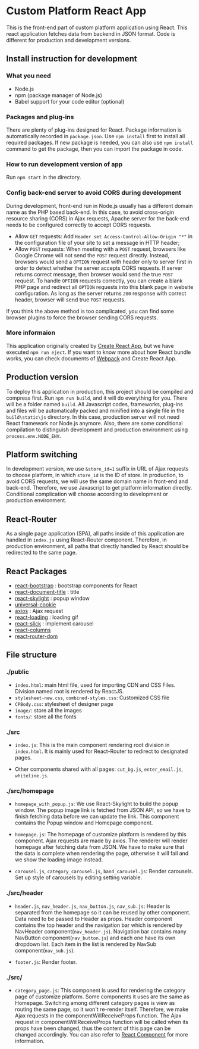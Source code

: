 # Custom Platform React App

This is the front-end part of custom platform application using React. This react application fetches data from backend in JSON format. Code is different for production and development versions.

## Install instruction for development

### What you need
* Node.js
* npm (package manager of Node.js)
* Babel support for your code editor (optional)

### Packages and plug-ins
There are plenty of plug-ins designed for React. Package information is automatically recorded in `package.json`. Use `npm install` first to install all required packages. If new package is needed, you can also use `npm install` command to get the package, then you can import the package in code.

### How to run development version of app
Run `npm start` in the directory.

### Config back-end server to avoid CORS during development
During development, front-end run in Node.js usually has a different domain name as the PHP based back-end. In this case, to avoid cross-origin resource sharing (CORS) in Ajax requests, Apache server for the back-end needs to be configured correctly to accept CORS requests. 

* Allow `GET` requests: Add `Header set Access-Control-Allow-Origin "*"` in the configuration file of your site to set a message in HTTP header;
* Allow `POST` requests: When meeting with a `POST` request, browsers like Google Chrome will not send the `POST` request directly. Instead, browsers would send a `OPTION` request with header only to server first in order to detect whether the server accepts CORS requests. If server returns correct message, then browser would send the true `POST` request. To handle `OPTION` requests correctly, you can create a blank PHP page and redirect all `OPTION` requests into this blank page in website configuration. As long as the server returns `200` response with correct header, browser will send true `POST` requests.

If you think the above method is too complicated, you can find some browser plugins to force the browser sending CORS requests.

### More informaion
This application originally created by [Create React App](https://github.com/facebookincubator/create-react-app), but we have executed `npm run eject`. If you want to know more about how React bundle works, you can check documents of [Webpack](https://webpack.github.io) and Create React App.

## Production version
To deploy this application in production, this project should be compiled and compress first. Run `npm run build`, and it will do everything for you. There will be a folder named `build`. All Javascript codes, frameworks, plug-ins and files will be automatically packed and minified into a single file in the `build\static\js` directory. In this case, production server will not need React framework nor Node.js anymore. Also, there are some conditional compilation to distinguish development and production environment using `process.env.NODE_ENV`.

## Platform switching
In development version, we use `&store_id=1` suffix in URL of Ajax requests to choose platform, in which `store_id` is the ID of store. In production, to avoid CORS requests, we will use the same domain name in front-end and back-end. Therefore, we use Javascript to get platform information directly. Conditional complication will choose according to development or production environment.

## React-Router
As a single page application (SPA), all paths inside of this application are handled in `index.js` using React-Router component. Therefore, in production environment, all paths that directly handled by React should be redirected to the same page.

## React Packages

* [react-bootstrap](https://react-bootstrap.github.io/) : bootstrap components for React
* [react-document-title](https://github.com/gaearon/react-document-title) : title
* [react-skylight](http://marcio.github.io/react-skylight/) : popup window
* [universal-cookie](https://www.npmjs.com/package/universal-cookie) 
* [axios](https://www.npmjs.com/package/axios) : Ajax request
* [react-loading](https://www.npmjs.com/package/react-loading) : loading gif
* [react-slick](https://github.com/akiran/react-slick) : implement carousel
* [react-columns](https://www.npmjs.com/package/react-columns)
* [react-router-dom](https://github.com/ReactTraining/react-router)

## File structure

### ./public
  * `index.html`: main html file, used for importing CDN and CSS Files. Division named root is rendered by ReactJS.
  * `stylesheet-new.css`, `combined-styles.css`: Customized CSS file
  * `CPBody.css`: stylesheet of designer page
  * `image/`: store all the images
  * `fonts/`: store all the fonts

### ./src

* `index.js`: This is the main component rendering root division in `index.html`. It is mainly used for React-Router to redirect to designated pages.

* Other components shared with all pages: `cut_bg.js`, `enter_email.js`, `whiteline.js`.

### ./src/homepage

* `homepage_with_popup.js`:   We use React-Skylight to build the popup window. The popup image link is fetched from JSON API, so we have to finish fetching data before we can update the link. This component contains the Popup window and Homepage component.

* `homepage.js`: The homepage of customize platform is rendered by this component. Ajax requests are made by axios. The renderer will render homepage after fetching data from JSON. We have to make sure that the data is complete when rendering the page, otherwise it will fail and we show the loading image instead.

* `carousel.js`, `category_carousel.js`, `band_carousel.js`: Render carousels. Set up style of carousels by editing setting variable.

### ./src/header

* `header.js`, `nav_header.js`, `nav_button.js`, `nav_sub.js`: Header is separated from the homepage so it can be reused by other component. Data need to be passed to Header as props. Header component contains the top header and the navigation bar which is rendered by NavHeader component(`nav_header.js`). Navigation bar contains many NavButton component(`nav_button.js`) and each one have its own dropdown list. Each item in the list is rendered by NavSub component(`nav_sub.js`).

* `footer.js`: Render footer.

### ./src/

* `category_page.js`: This component is used for rendering the category page of customize platform. Some components it uses are the same as Homepage. Switching among different category pages is view as routing the same page, so it won't re-render itself. Therefore, we make Ajax requests in the componentWillReceiveProps function. The Ajax request in componentWillReceiveProps function will be called when its props have been changed, thus the content of this page can be changed accordingly. You can also refer to [React Component](https://facebook.github.io/react/docs/react-component.html) for more information.


